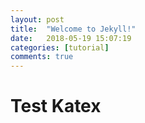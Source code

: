 ```yaml
---
layout: post
title:  "Welcome to Jekyll!"
date:   2018-05-19 15:07:19
categories: [tutorial]
comments: true
---
```


# Test Katex

<link rel="stylesheet" href="https://cdn.jsdelivr.net/npm/katex@0.10.0-alpha/dist/katex.min.css" integrity="sha384-BTL0nVi8DnMrNdMQZG1Ww6yasK9ZGnUxL1ZWukXQ7fygA1py52yPp9W4wrR00VML" crossorigin="anonymous">
<script src="https://cdn.jsdelivr.net/npm/katex@0.10.0-alpha/dist/katex.min.js" integrity="sha384-y6SGsNt7yZECc4Pf86XmQhC4hG2wxL6Upkt9N1efhFxfh6wlxBH0mJiTE8XYclC1" crossorigin="anonymous"></script>


<span id="math"></span>

<script>
  var span = document.getElementById('math');
  katex.render("c = \\pm\\sqrt{a^2 + b^2}", span);
</script>